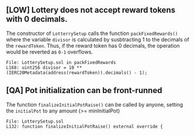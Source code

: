 ## [LOW] Lottery does not accept reward tokens with 0 decimals.
The constructor of `LotterrySetup` calls the function `packFixedRewards()` where the variable `divisor` is calculated by susbtracting 1 to the decimals of the `rewardToken`. Thus, if the reward token has 0 decimals, the operation would  be reverted as `0-1` overflows.
```solidity
File: LotterySetup.sol in packFixedRewards
L168: uint256 divisor = 10 ** (IERC20Metadata(address(rewardToken)).decimals() - 1);
```

## [QA] Pot initialization can be front-runned 
The function `finalizeInitialPotRaise()` can be called by anyone, setting the `initialPot` to any amount (>= minInitialPot)
```solidity
File: LotterySetup.sol
L132: function finalizeInitialPotRaise() external override {
```